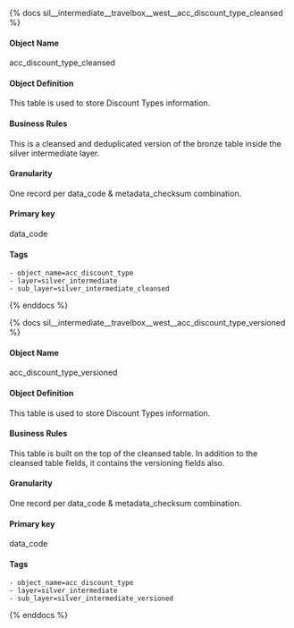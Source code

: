 {% docs sil__intermediate__travelbox__west__acc_discount_type_cleansed %}

#### Object Name
acc_discount_type_cleansed

#### Object Definition
This table is used to store Discount Types information.

#### Business Rules
This is a cleansed and deduplicated version of the bronze table inside the silver intermediate layer.

#### Granularity
One record per data_code & metadata_checksum combination.

#### Primary key
data_code

#### Tags
    - object_name=acc_discount_type
    - layer=silver_intermediate
    - sub_layer=silver_intermediate_cleansed

{% enddocs %}

{% docs sil__intermediate__travelbox__west__acc_discount_type_versioned %}

#### Object Name
acc_discount_type_versioned

#### Object Definition
This table is used to store Discount Types information.

#### Business Rules
This table is built on the top of the cleansed table. In addition to the cleansed table fields, it contains the versioning fields also.

#### Granularity
One record per data_code & metadata_checksum combination.

#### Primary key
data_code

#### Tags
    - object_name=acc_discount_type
    - layer=silver_intermediate
    - sub_layer=silver_intermediate_versioned

{% enddocs %}